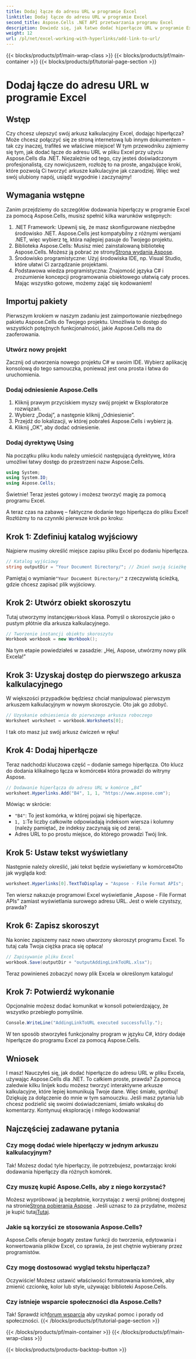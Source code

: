 ```yaml
---
title: Dodaj łącze do adresu URL w programie Excel
linktitle: Dodaj łącze do adresu URL w programie Excel
second_title: Aspose.Cells .NET API przetwarzania programu Excel
description: Dowiedz się, jak łatwo dodać hiperłącze URL w programie Excel za pomocą Aspose.Cells dla .NET dzięki temu szczegółowemu samouczkowi. Uprość swoje arkusze kalkulacyjne.
weight: 12
url: /pl/net/excel-working-with-hyperlinks/add-link-to-url/
---
```


{{< blocks/products/pf/main-wrap-class >}}
{{< blocks/products/pf/main-container >}}
{{< blocks/products/pf/tutorial-page-section >}}

# Dodaj łącze do adresu URL w programie Excel

## Wstęp
Czy chcesz ulepszyć swój arkusz kalkulacyjny Excel, dodając hiperłącza? Może chcesz połączyć się ze stroną internetową lub innym dokumentem – tak czy inaczej, trafiłeś we właściwe miejsce! W tym przewodniku zajmiemy się tym, jak dodać łącze do adresu URL w pliku Excel przy użyciu Aspose.Cells dla .NET. Niezależnie od tego, czy jesteś doświadczonym profesjonalistą, czy nowicjuszem, rozłożę to na proste, angażujące kroki, które pozwolą Ci tworzyć arkusze kalkulacyjne jak czarodziej. Więc weź swój ulubiony napój, usiądź wygodnie i zaczynajmy!
## Wymagania wstępne
Zanim przejdziemy do szczegółów dodawania hiperłączy w programie Excel za pomocą Aspose.Cells, musisz spełnić kilka warunków wstępnych:
1. .NET Framework: Upewnij się, że masz skonfigurowane niezbędne środowisko .NET. Aspose.Cells jest kompatybilny z różnymi wersjami .NET, więc wybierz tę, która najlepiej pasuje do Twojego projektu.
2. Biblioteka Aspose.Cells: Musisz mieć zainstalowaną bibliotekę Aspose.Cells. Możesz ją pobrać ze strony[Strona wydania Aspose](https://releases.aspose.com/cells/net/).
3. Środowisko programistyczne: Użyj środowiska IDE, np. Visual Studio, które ułatwi Ci zarządzanie projektami.
4. Podstawowa wiedza programistyczna: Znajomość języka C# i zrozumienie koncepcji programowania obiektowego ułatwią cały proces.
Mając wszystko gotowe, możemy zająć się kodowaniem!
## Importuj pakiety
Pierwszym krokiem w naszym zadaniu jest zaimportowanie niezbędnego pakietu Aspose.Cells do Twojego projektu. Umożliwia to dostęp do wszystkich potężnych funkcjonalności, jakie Aspose.Cells ma do zaoferowania.
### Utwórz nowy projekt
Zacznij od utworzenia nowego projektu C# w swoim IDE. Wybierz aplikację konsolową do tego samouczka, ponieważ jest ona prosta i łatwa do uruchomienia.
### Dodaj odniesienie Aspose.Cells
1. Kliknij prawym przyciskiem myszy swój projekt w Eksploratorze rozwiązań.
2. Wybierz „Dodaj”, a następnie kliknij „Odniesienie”.
3. Przejdź do lokalizacji, w której pobrałeś Aspose.Cells i wybierz ją.
4. Kliknij „OK”, aby dodać odniesienie.
### Dodaj dyrektywę Using
Na początku pliku kodu należy umieścić następującą dyrektywę, która umożliwi łatwy dostęp do przestrzeni nazw Aspose.Cells.
```csharp
using System;
using System.IO;
using Aspose.Cells;
```
Świetnie! Teraz jesteś gotowy i możesz tworzyć magię za pomocą programu Excel.

A teraz czas na zabawę – faktyczne dodanie tego hiperłącza do pliku Excel! Rozłóżmy to na czynniki pierwsze krok po kroku:
## Krok 1: Zdefiniuj katalog wyjściowy
Najpierw musimy określić miejsce zapisu pliku Excel po dodaniu hiperłącza. 
```csharp
// Katalog wyjściowy
string outputDir = "Your Document Directory/"; // Zmień swoją ścieżkę
```
 Pamiętaj o wymianie`"Your Document Directory/"` z rzeczywistą ścieżką, gdzie chcesz zapisać plik wyjściowy. 
## Krok 2: Utwórz obiekt skoroszytu
 Tutaj utworzymy instancję`Workbook` klasa. Pomyśl o skoroszycie jako o pustym płótnie dla arkusza kalkulacyjnego.
```csharp
// Tworzenie instancji obiektu skoroszytu
Workbook workbook = new Workbook();
```
Na tym etapie powiedziałeś w zasadzie: „Hej, Aspose, utwórzmy nowy plik Excela!”
## Krok 3: Uzyskaj dostęp do pierwszego arkusza kalkulacyjnego
W większości przypadków będziesz chciał manipulować pierwszym arkuszem kalkulacyjnym w nowym skoroszycie. Oto jak go zdobyć.
```csharp
// Uzyskanie odniesienia do pierwszego arkusza roboczego
Worksheet worksheet = workbook.Worksheets[0];
```
I tak oto masz już swój arkusz ćwiczeń w ręku!
## Krok 4: Dodaj hiperłącze
Teraz nadchodzi kluczowa część – dodanie samego hiperłącza. Oto klucz do dodania klikalnego łącza w komórce`B4` która prowadzi do witryny Aspose.
```csharp
// Dodawanie hiperłącza do adresu URL w komórce „B4”
worksheet.Hyperlinks.Add("B4", 1, 1, "https://www.aspose.com");
```
Mówiąc w skrócie:
- `"B4"`: To jest komórka, w której pojawi się hiperłącze.
- `1, 1`:Te liczby całkowite odpowiadają indeksom wiersza i kolumny (należy pamiętać, że indeksy zaczynają się od zera).
- Adres URL to po prostu miejsce, do którego prowadzi Twój link.
## Krok 5: Ustaw tekst wyświetlany
 Następnie należy określić, jaki tekst będzie wyświetlany w komórce`B4`Oto jak wygląda kod:
```csharp
worksheet.Hyperlinks[0].TextToDisplay = "Aspose - File Format APIs";
```
Ten wiersz nakazuje programowi Excel wyświetlanie „Aspose - File Format APIs” zamiast wyświetlania surowego adresu URL. Jest o wiele czystszy, prawda?
## Krok 6: Zapisz skoroszyt
Na koniec zapiszemy nasz nowo utworzony skoroszyt programu Excel. To tutaj cała Twoja ciężka praca się opłaca!
```csharp
// Zapisywanie pliku Excel
workbook.Save(outputDir + "outputAddingLinkToURL.xlsx");
```
Teraz powinieneś zobaczyć nowy plik Excela w określonym katalogu!
## Krok 7: Potwierdź wykonanie
Opcjonalnie możesz dodać komunikat w konsoli potwierdzający, że wszystko przebiegło pomyślnie.
```csharp
Console.WriteLine("AddingLinkToURL executed successfully.");
```
W ten sposób stworzyłeś funkcjonalny program w języku C#, który dodaje hiperłącze do programu Excel za pomocą Aspose.Cells.
## Wniosek
I masz! Nauczyłeś się, jak dodać hiperłącze do adresu URL w pliku Excela, używając Aspose.Cells dla .NET. To całkiem proste, prawda? Za pomocą zaledwie kilku linijek kodu możesz tworzyć interaktywne arkusze kalkulacyjne, które lepiej komunikują Twoje dane. Więc śmiało, spróbuj!
Dziękuję za dołączenie do mnie w tym samouczku. Jeśli masz pytania lub chcesz podzielić się swoimi doświadczeniami, śmiało wskakuj do komentarzy. Kontynuuj eksplorację i miłego kodowania!
## Najczęściej zadawane pytania
### Czy mogę dodać wiele hiperłączy w jednym arkuszu kalkulacyjnym?  
Tak! Możesz dodać tyle hiperłączy, ile potrzebujesz, powtarzając kroki dodawania hiperłączy dla różnych komórek.
### Czy muszę kupić Aspose.Cells, aby z niego korzystać?  
 Możesz wypróbować ją bezpłatnie, korzystając z wersji próbnej dostępnej na stronie[Strona pobierania Aspose](https://releases.aspose.com/) . Jeśli uznasz to za przydatne, możesz je kupić tutaj[Tutaj](https://purchase.aspose.com/buy).
### Jakie są korzyści ze stosowania Aspose.Cells?  
Aspose.Cells oferuje bogaty zestaw funkcji do tworzenia, edytowania i konwertowania plików Excel, co sprawia, że jest chętnie wybierany przez programistów.
### Czy mogę dostosować wygląd tekstu hiperłącza?  
Oczywiście! Możesz ustawić właściwości formatowania komórek, aby zmienić czcionkę, kolor lub style, używając biblioteki Aspose.Cells.
### Czy istnieje wsparcie społeczności dla Aspose.Cells?  
 Tak! Sprawdź ich[forum wsparcia](https://forum.aspose.com/c/cells/9) aby uzyskać pomoc i porady od społeczności.
{{< /blocks/products/pf/tutorial-page-section >}}

{{< /blocks/products/pf/main-container >}}
{{< /blocks/products/pf/main-wrap-class >}}

{{< blocks/products/products-backtop-button >}}
